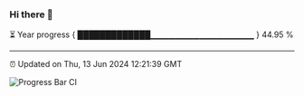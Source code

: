 ### Hi there 👋

⏳ Year progress { █████████████▁▁▁▁▁▁▁▁▁▁▁▁▁▁▁▁▁ } 44.95 %

---

⏰ Updated on Thu, 13 Jun 2024 12:21:39 GMT

![Progress Bar CI](https://github.com/liununu/liununu/workflows/Progress%20Bar%20CI/badge.svg)
